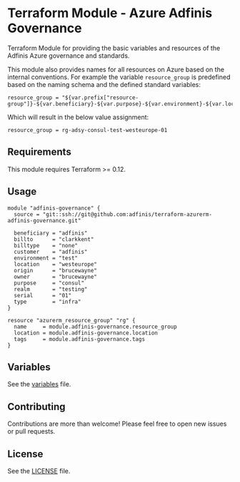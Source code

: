 # Terraform Module - Azure Adfinis Governance

Terraform Module for providing the basic variables and resources of the Adfinis
Azure governance and standards.

This module also provides names for all resources on Azure based on the internal
conventions. For example the variable `resource_group` is predefined based
on the naming schema and the defined standard variables:

```hcl
resource_group = "${var.prefix["resource-group"]}-${var.beneficiary}-${var.purpose}-${var.environment}-${var.location}-${var.serial}"
```

Which will result in the below value assignment:

```hcl
resource_group = rg-adsy-consul-test-westeurope-01
```

## Requirements

This module requires Terraform >= 0.12.

## Usage

```hcl
module "adfinis-governance" {
  source = "git::ssh://git@github.com:adfinis/terraform-azurerm-adfinis-governance.git"

  beneficiary = "adfinis"
  billto      = "clarkkent"
  billtype    = "none"
  customer    = "adfinis"
  environment = "test"
  location    = "westeurope"
  origin      = "brucewayne"
  owner       = "brucewayne"
  purpose     = "consul"
  realm       = "testing"
  serial      = "01"
  type        = "infra"
}

resource "azurerm_resource_group" "rg" {
  name     = module.adfinis-governance.resource_group
  location = module.adfinis-governance.location
  tags     = module.adfinis-governance.tags
}
```

## Variables

See the [variables](./variables.tf) file.

## Contributing

Contributions are more than welcome! Please feel free to open new issues or
pull requests.

## License

See the [LICENSE](LICENSE) file.
